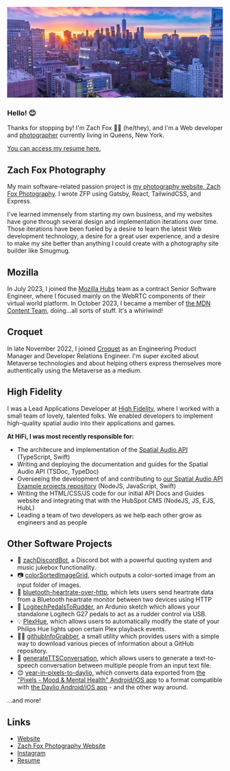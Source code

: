 ![Header Image](./header.jpg)

### Hello! 😊
Thanks for stopping by! I'm Zach Fox 🏳️‍🌈 (he/they), and I'm a Web developer and [photographer](https://zachfox.photography) currently living in Queens, New York.

[You can access my resume here.](https://zachfox.io/ZacharyFoxResume.pdf)

## Zach Fox Photography
My main software-related passion project is [my photography website, Zach Fox Photography](https://zachfox.photography). I wrote ZFP using Gatsby, React, TailwindCSS, and Express.

I've learned immensely from starting my own business, and my websites have gone through several design and implementation iterations over time. Those iterations have been fueled by a desire to learn the latest Web development technology, a desire for a great user experience, and a desire to make my site better than anything I could create with a photography site builder like Smugmug.

## Mozilla
In July 2023, I joined the [Mozilla Hubs](https://hubs.mozilla.com) team as a contract Senior Software Engineer, where I focused mainly on the WebRTC components of their virtual world platform. In October 2023, I became a member of [the MDN Content Team](https://developer.mozilla.org/en-US/), doing...all sorts of stuff. It's a whirlwind!

## Croquet
In late November 2022, I joined [Croquet](https://croquet.io) as an Engineering Product Manager and Developer Relations Engineer. I'm super excited about Metaverse technologies and about helping others express themselves more authentically using the Metaverse as a medium.

## High Fidelity
I was a Lead Applications Developer at [High Fidelity](https://highfidelity.com), where I worked with a small team of lovely, talented folks. We enabled developers to implement high-quality spatial audio into their applications and games.

**At HiFi, I was most recently responsible for:**
- The architecure and implementation of the [Spatial Audio API](https://github.com/highfidelity/hifi-spatial-audio-js) (TypeScript, Swift)
- Writing and deploying the documentation and guides for the Spatial Audio API (TSDoc, TypeDoc)
- Overseeing the development of and contributing to [our Spatial Audio API Example projects repository](https://github.com/highfidelity/Spatial-Audio-API-Examples/) (NodeJS, JavaScript, Swift)
- Writing the HTML/CSS/JS code for our initial API Docs and Guides website and integrating that with the HubSpot CMS (NodeJS, JS, EJS, HubL)
- Leading a team of two developers as we help each other grow as engineers and as people

## Other Software Projects
- 🤖 [zachDiscordBot](https://github.com/zfox23/zachDiscordBot), a Discord bot with a powerful quoting system and music jukebox functionality.
- 📷 [colorSortedImageGrid](https://github.com/zfox23/colorSortedImageGrid), which outputs a color-sorted image from an input folder of images.
- 💖 [bluetooth-heartrate-over-http](https://github.com/zfox23/bluetooth-heartrate-over-http), which lets users send heartrate data from a Bluetooth heartrate monitor between two devices using HTTP
- 🚗 [LogitechPedalsToRudder](https://github.com/zfox23/LogitechPedalsToRudder), an Ardunio sketch which allows your standalone Logitech G27 pedals to act as a rudder control via USB.
- 💡 [PlexHue](https://github.com/zfox23/PlexHue), which allows users to automatically modify the state of your Philips Hue lights upon certain Plex playback events.
- 👨‍💻 [githubInfoGrabber](https://github.com/zfox23/githubInfoGrabber), a small utility which provides users with a simple way to download various pieces of information about a GitHub repository.
- 🤖 [generateTTSConversation](https://github.com/zfox23/generateTTSConversation), which allows users to generate a text-to-speech conversation between multiple people from an input text file.
- 😊 [year-in-pixels-to-daylio](https://github.com/zfox23/year-in-pixels-to-daylio), which converts data exported from [the "Pixels - Mood & Mental Health" Android/iOS app](https://teovogel.me/pixels/) to a format compatible with [the Daylio Android/iOS app](https://daylio.net/) - and the other way around.

...and more!

## Links
- [Website](https://afriendlyfox.com)
- [Zach Fox Photography Website](https://zachfox.photography)
- [Instagram](https://instagram.com/zachfoxphotography/)
- [Resume](https://zachfox.io/ZacharyFoxResume.pdf)
